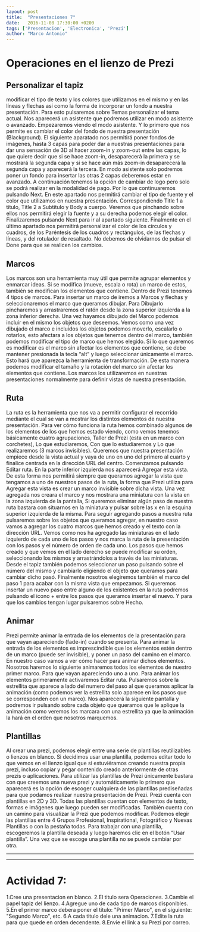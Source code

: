 ```yaml
---
layout: post
title:  "Presentaciones 7"
date:   2016-11-08 17:30:00 +0200
tags: ['Presentacion', 'Electronica', 'Prezi']
author: "Marco Antonio"
---
```


# Operaciones en el lienzo de Prezi

## Personalizar el tapiz

modificar el tipo de texto y los colores que utilizamos en el mismo y en las líneas y flechas así como la forma de incorporar un fondo a nuestra presentación.
Para esto pulsaremos sobre Temas personalizar el tema actual.
Nos aparecerá un asistente que podremos utilizar en modo asistente o avanzado. Empezaremos viendo el modo asistente. Y lo primero que nos permite es cambiar el color del fondo de nuestra presentación (Blackground).
El siguiente aparatado nos permitirá poner fondos de imágenes, hasta 3 capas para poder dar a nuestras presentaciones para dar una sensación de 3D al hacer zoom-in y zoom-out entre las capas, lo que quiere decir que si se hace zoom-in, desaparecerá la primera y se mostrará la segunda capa y si se hace aún más zoom-in desaparecerá la segunda capa y aparecerá la tercera. En modo asistente solo podremos poner un fondo para insertar las otras 2 capas deberemos estar en avanzado. A continuación tenemos la opción de cambiar de logo pero solo se podrá realizar en la modalidad de pago. Por lo que continuaremos pulsando Next.
En este apartado nos permitirá cambiar el tipo de fuente y el color que utilizamos en nuestra presentación. Correspondiendo Title 1 a título, Title 2 a Subtitulo y Body a cuerpo. Veremos que pinchando sobre ellos nos permitirá elegir la fuente y a su derecha podemos elegir el color. Finalizaremos pulsando Next para ir al apartado siguiente.
Finalmente en el último apartado nos permitirá personalizar el color de los círculos y cuadros, de los Paréntesis de los cuadros y rectángulos, de las flechas y líneas, y del rotulador de resaltado. No debemos de olvidarnos de pulsar el Done para que se realicen los cambios.

## Marcos

Los marcos son una herramienta muy útil que permite agrupar elementos y enmarcar ideas. Si se modifica (mueve, escala o rota) un marco de estos, también se modifican los elementos que contiene. Dentro de Prezi tenemos 4 tipos de marcos.
Para insertar un marco de iremos a Marcos y flechas y seleccionaremos el marco que queramos dibujar.
Para Dibujarlo pincharemos y arrastraremos el ratón desde la zona superior izquierda a la zona inferior derecha. Una vez hayamos dibujado del Marco podemos incluir en el mismo los objetos que deseemos.
Vemos como una vez dibujado el marco e incluidos los objetos podemos moverlo, escalarlo o rotarlos, esto afectara a los objetos que tenemos dentro del marco, también podemos modificar el tipo de marco que hemos elegido.
Si lo que queremos es modificar es el marco sin afectar los elementos que contiene, se debe mantener presionada la tecla “alt” y luego seleccionar únicamente el marco. Esto hará que aparezca la herramienta de transformación. De esta manera podemos modificar el tamaño y la rotación del marco sin afectar los elementos que contiene.
Los marcos los utilizaremos en nuestras presentaciones normalmente para definir vistas de nuestra presentación.

## Ruta

La ruta es la herramienta que nos va a permitir configurar el recorrido mediante el cual se van a mostrar los distintos elementos de nuestra presentación.
Para ver cómo funciona la ruta hemos combinado algunos de los elementos de los que hemos estado viendo, como vemos tenemos básicamente cuatro agrupaciones, Taller de Prezi (esta en un marco con corchetes), Lo que estudiaremos, Con que lo estudiaremos y Lo que realizaremos (3 marcos invisibles). Queremos que nuestra presentación empiece desde la vista actual y vaya de uno en uno del primero al cuarto y finalice centrada en la dirección URL del centro.
Comenzamos pulsando Editar ruta. En la parte inferior izquierda nos aparecerá Agregar esta vista. De esta forma nos permitirá siempre que queramos agregar la vista que tengamos a uno de nuestros pasos de la ruta, la forma que Prezi utiliza para Agregar esta vista es crear un marco invisible sobre dicha vista.
Una vez agregada nos creara el marco y nos mostrara una miniatura con la vista en la zona izquierda de la pantalla, Si queremos eliminar algún paso de nuestra ruta bastara con situarnos en la miniatura y pulsar sobre las x en la esquina superior izquierda de la misma.
Para seguir agregando pasos a nuestra ruta pulsaremos sobre los objetos que queramos agregar, en nuestro caso vamos a agregar los cuatro marcos que hemos creado y el texto con la dirección URL. Vemos como nos ha agregado las miniaturas en el lado izquierdo de cada uno de los pasos y nos marca la ruta de la presentación con los pasos y el número de orden de cada uno.
Los pasos que hemos creado y que vemos en el lado derecho se puede modificar su orden, seleccionando los mismos y arrastrándolos a través de las miniaturas. Desde el tapiz también podemos seleccionar un paso pulsando sobre el número del mismo y cambiarlo eligiendo el objeto que queramos para cambiar dicho pasó.
Finalmente nosotros elegiremos también el marco del paso 1 para acabar con la misma vista que empezamos. Si queremos insertar un nuevo paso entre alguno de los existentes en la ruta podremos pulsando el icono + entre los pasos que queramos insertar el nuevo. Y para que los cambios tengan lugar pulsaremos sobre Hecho.

## Animar

Prezi permite animar la entrada de los elementos de la presentación para que vayan apareciendo (fade-in) cuando se presenta.
Para animar la entrada de los elementos es imprescindible que los elementos estén dentro de un marco (puede ser invisible), y poner un paso del camino en el marco.
En nuestro caso vamos a ver cómo hacer para animar dichos elementos. Nosotros haremos lo siguiente animaremos todos los elementos de nuestro primer marco. Para que vayan apareciendo uno a uno.
Para animar los elementos primeramente activaremos Editar ruta.
Pulsaremos sobre la estrellita que aparece a lado del numero del paso al que queramos aplicar la animación (como podemos ver la estrellita solo aparece en los pasos que se corresponden con un marco).
Nos aparecerá la siguiente pantalla y podremos ir pulsando sobre cada objeto que queramos que le aplique la animación como veremos los marcara con una estrellita ya que la animación la hará en el orden que nosotros marquemos.

## Plantillas

Al crear una prezi, podemos elegir entre una serie de plantillas reutilizables o lienzos en blanco. Si decidimos usar una plantilla, podemos editar todo lo que vemos en el lienzo igual que si estuviéramos creando nuestra propia prezi, incluso copiar y pegar contenido creado anteriormente de otras prezis o aplicaciones.
Para utilizar las plantillas de Prezi únicamente bastara con que creemos una nueva prezi y automáticamente lo primero que aparecerá es la opción de escoger cualquiera de las plantillas prediseñadas para que podamos realizar nuestra presentación de Prezi.
Prezi cuenta con plantillas en 2D y 3D. Todas las plantillas cuentan con elementos de texto, formas e imágenes que luego pueden ser modificadas. También cuenta con un camino para visualizar la Prezi que podemos modificar.
Podemos elegir las plantillas entre 4 Grupos Profesional, Inspirational, Fotográfico y Nuevas Plantillas o con la pestaña todas.
Para trabajar con una plantilla, escogeremos la plantilla deseada y luego haremos clic en el botón “Usar plantilla”. Una vez que se escoge una plantilla no se puede cambiar por otra.

***
***

# Actividad 7:

1.Cree una presentacion en blanco.
2.El titulo sera Operaciones.
3.Cambie el papel tapiz del lienzo.
4.Agregue uno de cada tipo de marcos disponibles.
5.En el primer marco debera poner el titulo: "Primer Marco", en el siguiente: "Segundo Marco", etc.
6.A cada titulo dele una animacion.
7.Edite la ruta para que quede en orden decendente.
8.Envie el link a su Prezi por correo.
